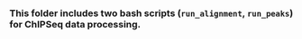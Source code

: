 ### This folder includes two bash scripts (`run_alignment`, `run_peaks`) for ChIPSeq data processing.
